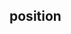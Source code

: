 ## position


<!-- CSSJSON.position.description -->

<!-- CSSJSON.position.syntax -->

<!-- CSSJSON.position.values -->

<!-- CSSJSON.position.compatibility -->

<!-- CSSJSON.position.reference -->